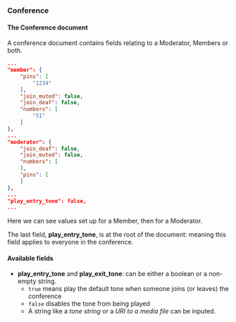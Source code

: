 


### Conference

#### The Conference document

A conference document contains fields relating to a Moderator, Members or both.

```json
...
"member": {
    "pins": [
        "1234"
    ],
    "join_muted": false,
    "join_deaf": false,
    "numbers": [
        "51"
    ]
},
...
"moderator": {
    "join_deaf": false,
    "join_muted": false,
    "numbers": [
    ],
    "pins": [
    ]
},
...
"play_entry_tone": false,
...
```

Here we can see values set up for a Member, then for a Moderator.

The last field, **play_entry_tone**, is at the root of the document: meaning this field applies to everyone in the conference.

#### Available fields

* **play_entry_tone** and **play_exit_tone**: can be either a boolean or a non-empty string.
    * `true` means play the default tone when someone joins (or leaves) the conference
    * `false` disables the tone from being played
    * A string like a *tone string* or a *URI to a media file* can be inputed.
